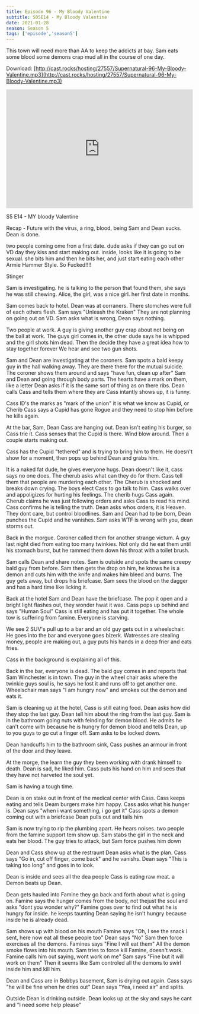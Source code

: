 ```yaml
---
title: Episode 96 - My Bloody Valentine
subtitle: S05E14 - My Bloody Valentine
date: 2021-01-28
season: Season 5
tags: ['episode','season5']
---
```


This town will need more than AA to keep the addicts at bay. Sam eats some blood some demons crap mud all in the course of one day.

Download: [http://cast.rocks/hosting/27557/Supernatural-96-My-Bloody-Valentine.mp3](http://cast.rocks/hosting/27557/Supernatural-96-My-Bloody-Valentine.mp3)

<iframe src="https://cast.rocks/player/27557/Supernatural-96-My-Bloody-Valentine.mp3?episodeTitle=Episode%2096%20-%20My%20Bloody%20Valentine&podcastTitle=Couple%20of%20Idjits&episodeDate=January%2028th%2C%202021&imageURL=https%3A%2F%2Fcast.rocks%2Fhosting%2F27557%2Ffeeds%2FCAURZ.jpg" style="border: none; min-height: 265px; max-height: 320px; max-width: 558px; min-width: 270px; width: 100%; height: 100%;" scrollbars="no"></iframe>

S5 E14 - MY bloody Valentine


Recap - Future with the virus, a ring, blood, being Sam and Dean sucks. Dean is done.


two people coming ome fron a first date.
dude asks if they can go out on VD day
they kiss and start making out.
inside, looks like it is going to be sexual.
she bits him and then he bits her, and just start eating each other Armie Hammer Style.
So Fucked!!!!

Stinger

Sam is investigating.
he is talking to the person that found them, she says he was still chewing.
Alice, the girl, was a nice girl. her first date in months.

Sam comes back to hotel.
Dean was at corraners. 
There stomches were full of each others flesh.
Sam says "Unleash the Kraken"
They are not planning on going out on VD.
Sam asks what is wrong, Dean says nothing.

Two people at work.
A guy is giving another guy crap about not being on the ball at work.
The guys girl comes in, the other dude says he is whipped and the girl shots him dead.
Then the decide they have a great idea how to stay together forever
We hear and see two gun shots.

Sam and Dean are investigating at the coroners. 
Sam spots a bald keepy guy in the hall walking away.
They are there there for the mutual suicide.
The coroner shows them around and says "have fun, clean up after"
Sam and Dean and going through body parts.
The hearts have a mark on them, like a letter
Dean asks if it is the same sort of thing as on there ribs.
Dean calls Cass and tells them where they are
Cass intantly shows up, it is funny.

Cass ID's the marks as "mark of the union"
it is what we know as Cupid, or Cherib
Cass says a Cupid has gone Rogue and they need to stop him before he kills again.

At the bar, Sam, Dean Cass are hanging out.
Dean isn't eating his burger, so Cass trie it.
Cass senses that the Cupid is there.
Wind blow around.
Then a couple starts making out.

Cass has the Cupid "tethered" and is trying to bring him to them.
He doesn't show for a moment, then pops up behind Dean and grabs him.

It is a naked fat dude, he gives everyone hugs.
Dean doesn't like it, cass says no one does.
The cherub asks what can they do for them.
Cass tell them that people are murdering each other.
The Cherub is shocked and breaks down crying.
The boys elect Cass to go talk to him.
Cass walks over and appoligizes for hurting his feelings.
The cherib hugs Cass again.
Cherub claims he was just following orders and asks Cass to read his mind.
Cass confirms he is telling the truth.
Dean asks whos orders, it is Heaven.
They dont care, but control bloodlines.
Sam and Dean had to be born, Dean punches the Cupid and he vanishes.
Sam asks WTF is wrong with you, dean storms out.

Back in the morgue.
Coroner called them for another strange victum.
A guy last night died from eating too many twinkies.
Not only did he eat them until his stomach burst, but he rammed them down his throat with a toilet brush.

Sam calls Dean and share notes.
Sam is outside and spots the same creepy bald guy from before.
Sam then gets the drop on him, he knows he is a demon and cuts him with the knife and makes him bleed and burns.
The guy gets away, but drops his briefcase.
Sam sees the blood on the dagger and has a hard time like licking it.

Back at the hotel Sam and Dean have the briefcase.
The pop it open and a bright light flashes out, they wonder hwat it was.
Cass pops up behind and says "Human Soul"
Cass is still eating and has put it together.
The whole tow is suffering from famine.
Everyone is starving.

We see 2 SUV's pull up to a bar and an old guy gets out in a wheelschair.
He goes into the bar and everyone goes bizerk. 
Watresses are stealing money, people are making out, a guy puts his hands in a deep frier and eats fries.

Cass in the background is explaining all of this.

Back in the bar, everyone is dead.
The bald guy comes in and reports that Sam Winchester is in town.
The guy in the wheel chair asks where the twinkie guys soul is, he says he lost it and runs off to get another one.
Wheelschair man says "I am hungry now" and smokes out the demon and eats it.

Sam is cleaning up at the hotel, Cass is still eating food.
Dean asks how did they stop the last guy.
Dean tell him about the ring from the last guy.
Sam is in the bathroom going nuts with feinding for demon blood.
He admits he can't come with because he is hungry for demon blood and tells Dean, up to you guys to go cut a finger off.
Sam asks to be locked down.

Dean handcuffs him to the bathroom sink, Cass pushes an armour in front of the door and they leave.

At the morge, the learn the guy they been working with drank himself to death.
Dean is sad, he liked him.
Cass puts his hand on him and sees that they have not harveted the soul yet.

Sam is having a tough time.

Dean is on stake out in front of the medical center with Cass.
Cass keeps eating and tells Deam burgers make him happy.
Cass asks what his hunger is.
Dean says "when i want something, i go get it"
Cass spots a demon coming out with a briefcase
Dean pulls out and tails him

Sam is now trying to rip the plumbing apart.
He hears noises.
two people from the famine support tem show up.
Sam stabs the girl in the neck and eats her blood.
The guy tries to attack, but Sam force pushes him down

Dean and Cass show up at the restraunt
Dean asks what is the plan.
Cass says "Go in, cut off finger, come back" and he vanishs.
Dean says "This is taking too long" and goes in to look.

Dean is inside and sees all the dea people
Cass is eating raw meat.
a Demon beats up Dean.

Dean gets hauled into Famine
they go back and forth about what is going on.
Famine says the hunger comes from the body, not thejust the soul and asks "dont you wonder why?"
Famine goes over to find out what he is hungry for inside.
he keeps taunting Dean saying he isn't hungry because inside he is already dead.

Sam shows up with blood on his mouth
Famine says "Oh, I see the snack I sent, here now eat all these people too"
Dean says "No"
Sam then force exercises all the demons.
Famines says "Fine I will eat them" 
All the demon smoke flows into his mouth.
Sam tries to force kill Famine, doesn't work.
Famine calls him out saying, wont work on me"
Sam says "Fine but it will work on them"
Then it seems like Sam controled all the demons to swirl inside him and kill him.

Dean and Cass are in Bobbys basement, Sam is drying out again.
Cass says "he will be fine when he dries out"
Dean says "Yea, i need air" and splits.

Outside Dean is drinking outside.
Dean looks up at the sky and says he cant and "I need some help please"

